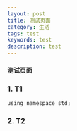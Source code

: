 ```yaml
---
layout: post
title: 测试页面
category: 生活
tags: test
keywords: test
description: test
---
```


#### 测试页面
### 1. T1
    using namespace std;
### 2. T2
